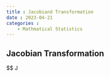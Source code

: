 ```yaml
---
title : Jacobiand Transformation
date : 2023-04-21
categories : 
    - Mathmatical Statistics
---
```


## Jacobian Transformation


$$ J
